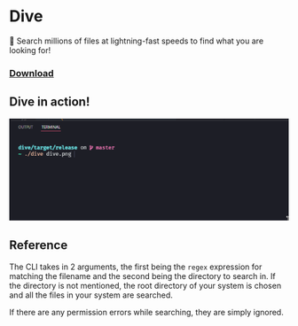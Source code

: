 # Dive

🔎 Search millions of files at lightning-fast speeds to find what you are looking for!

### [Download](https://github.com/ffaanngg/dive/releases/download/Stable/dive.exe)

## Dive in action!
![Dive in action!](assets/dive.gif)

## Reference

The CLI takes in 2 arguments, the first being the `regex` expression for matching the filename and the second being the directory to search in. If the directory is not mentioned, the root directory of your system is chosen and all the files in your system are searched.
 
If there are any permission errors while searching, they are simply ignored.


